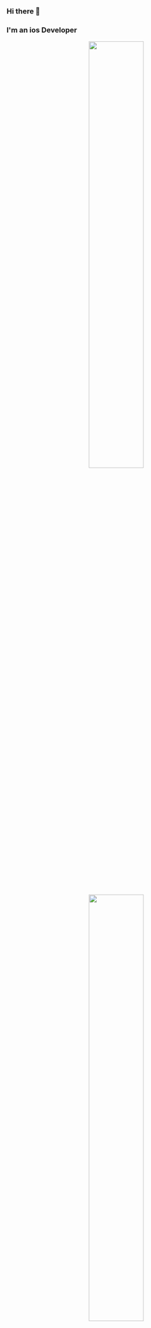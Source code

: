 ### Hi there 👋
### I'm an ios Developer 

<p align="center">
<img height="50%" src="https://github-readme-stats.vercel.app/api?username=ejssong&show_icons=true&theme=dark" align = "center"/>
<img height="50%" src="https://github-readme-stats.vercel.app/api/top-langs/?username=ejssong&layout=compact&theme=dark" align = "center"/>
</p>

<!--
![GitHub stats](https://github-readme-stats.vercel.app/api?username=ejssong&show_icons=true&theme=dark)
[![Top Langs](https://github-readme-stats.vercel.app/api/top-langs/?username=ejssong&layout=compact&theme=dark)](https://github.com/ejssong/github-readme-stats)
--!>
<!--
**ejssong/ejssong** is a ✨ _special_ ✨ repository because its `README.md` (this file) appears on your GitHub profile.

Here are some ideas to get you started:

- 🔭 I’m currently working on ...
- 🌱 I’m currently learning ...
- 👯 I’m looking to collaborate on ...
- 🤔 I’m looking for help with ...
- 💬 Ask me about ...
- 📫 How to reach me: ...
- 😄 Pronouns: ...
- ⚡ Fun fact: ...
-->
